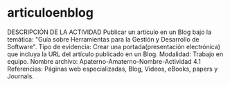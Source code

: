 # articuloenblog
DESCRIPCIÓN DE LA ACTIVIDAD  Publicar un artículo en un Blog bajo la temática: "Guía sobre  Herramientas para la Gestión y Desarrollo de Software".  Tipo de evidencia: Crear una portada(presentación electrónica)  que incluya la URL del artículo publicado en un Blog.  Modalidad: Trabajo en equipo.  Nombre archivo: Apaterno-Amaterno-Nombre-Actividad 4.1  Referencias: Páginas web especializadas, Blog, Videos, eBooks,  papers y Journals. 
